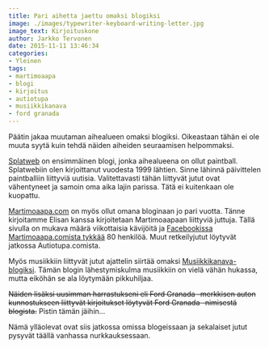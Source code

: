 ```yaml
---
title: Pari aihetta jaettu omaksi blogiksi
image: ./images/typewriter-keyboard-writing-letter.jpg
image_text: Kirjoituskone
author: Jarkko Tervonen
date: 2015-11-11 13:46:34
categories:
- Yleinen
tags:
- martimoaapa
- blogi
- kirjoitus
- autiotupa
- musiikkikanava
- ford granada
---
```

Päätin jakaa muutaman aihealueen omaksi blogiksi. Oikeastaan tähän ei ole muuta syytä kuin tehdä näiden aiheiden seuraamisen helpommaksi.

[Splatweb](http://splatweb.net/) on ensimmäinen blogi, jonka aihealueena on ollut paintball. Splatwebiin olen kirjoittanut vuodesta 1999 lähtien. Sinne lähinnä päivittelen paintballiin liittyviä uutisia. Valitettavasti tähän liittyvät jutut ovat vähentyneet ja samoin oma aika lajin parissa. Tätä ei kuitenkaan ole kuopattu.

[Martimoaapa.com](http://www.martimoaapa.com/) on myös ollut omana bloginaan jo pari vuotta. Tänne kirjoitamme Elisan kanssa kirjoitetaan Martimoaapaan liittyviä juttuja. Tällä sivulla on mukava määrä viikottaisia kävijöitä ja [Facebookissa Martimoaapa.comista tykkää](https://www.facebook.com/martimoaapacom/) 80 henkilöä. Muut retkeilyjutut löytyvät jatkossa Autiotupa.comista.

Myös musiikkiin liittyvät jutut ajattelin siirtää omaksi [Musiikkikanava-blogiksi](http://musiikkikanava.com/). Tämän blogin lähestymiskulma musiikkiin on vielä vähän hukassa, mutta eiköhän se ala löytymään pikkuhiljaa.

~~Näiden lisäksi uusimman harrastukseni eli Ford Granada -merkkisen auton kunnostukseen liittyvät kirjoitukset löytyvät Ford Granada -nimisestä blogista.~~ Pistin tämän jäihin...

Nämä ylläolevat ovat siis jatkossa omissa blogeissaan ja sekalaiset jutut pysyvät täällä vanhassa nurkkauksessaan.
